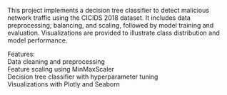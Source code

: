This project implements a decision tree classifier to detect malicious network traffic using the CICIDS 2018 dataset.
It includes data preprocessing, balancing, and scaling, followed by model training and evaluation. Visualizations are provided to illustrate class distribution and model performance.

Features: <br/>
Data cleaning and preprocessing<br/>
Feature scaling using MinMaxScaler<br/>
Decision tree classifier with hyperparameter tuning<br/>
Visualizations with Plotly and Seaborn<br/>
